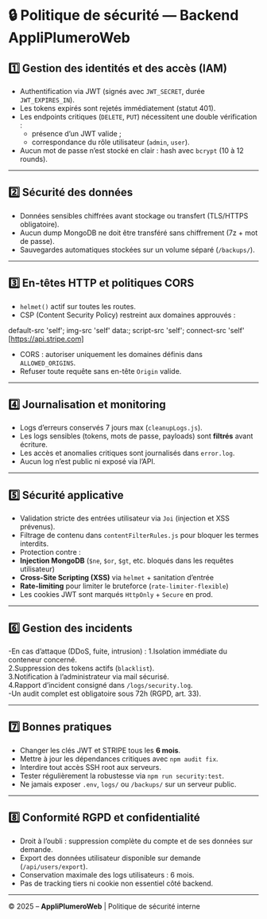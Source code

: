 # 🔒 Politique de sécurité — Backend AppliPlumeroWeb

## 1️⃣ Gestion des identités et des accès (IAM)

- Authentification via JWT (signés avec `JWT_SECRET`, durée `JWT_EXPIRES_IN`).
- Les tokens expirés sont rejetés immédiatement (statut 401).
- Les endpoints critiques (`DELETE`, `PUT`) nécessitent une double vérification :
  - présence d’un JWT valide ;
  - correspondance du rôle utilisateur (`admin`, `user`).
- Aucun mot de passe n’est stocké en clair : hash avec `bcrypt` (10 à 12 rounds).

---

## 2️⃣ Sécurité des données

- Données sensibles chiffrées avant stockage ou transfert (TLS/HTTPS obligatoire).
- Aucun dump MongoDB ne doit être transféré sans chiffrement (7z + mot de passe).
- Sauvegardes automatiques stockées sur un volume séparé (`/backups/`).

---

## 3️⃣ En-têtes HTTP et politiques CORS

- `helmet()` actif sur toutes les routes.
- CSP (Content Security Policy) restreint aux domaines approuvés :

default-src 'self';
img-src 'self' data:;
script-src 'self';
connect-src 'self' [https://api.stripe.com]

- CORS : autoriser uniquement les domaines définis dans `ALLOWED_ORIGINS`.
- Refuser toute requête sans en-tête `Origin` valide.

---

## 4️⃣ Journalisation et monitoring

- Logs d’erreurs conservés 7 jours max (`cleanupLogs.js`).
- Les logs sensibles (tokens, mots de passe, payloads) sont **filtrés** avant écriture.
- Les accès et anomalies critiques sont journalisés dans `error.log`.
- Aucun log n’est public ni exposé via l’API.

---

## 5️⃣ Sécurité applicative

- Validation stricte des entrées utilisateur via `Joi` (injection et XSS prévenus).
- Filtrage de contenu dans `contentFilterRules.js` pour bloquer les termes interdits.
- Protection contre :
- **Injection MongoDB** (`$ne`, `$or`, `$gt`, etc. bloqués dans les requêtes utilisateur)
- **Cross-Site Scripting (XSS)** via `helmet` + sanitation d’entrée
- **Rate-limiting** pour limiter le bruteforce (`rate-limiter-flexible`)
- Les cookies JWT sont marqués `HttpOnly` + `Secure` en prod.

---

## 6️⃣ Gestion des incidents

-En cas d’attaque (DDoS, fuite, intrusion) :
1.Isolation immédiate du conteneur concerné.  
2.Suppression des tokens actifs (`blacklist`).  
3.Notification à l’administrateur via mail sécurisé.  
4.Rapport d’incident consigné dans `/logs/security.log`.  
-Un audit complet est obligatoire sous 72h (RGPD, art. 33).

---

## 7️⃣ Bonnes pratiques

- Changer les clés JWT et STRIPE tous les **6 mois**.
- Mettre à jour les dépendances critiques avec `npm audit fix`.
- Interdire tout accès SSH root aux serveurs.
- Tester régulièrement la robustesse via `npm run security:test`.
- Ne jamais exposer `.env`, `logs/` ou `/backups/` sur un serveur public.

---

## 8️⃣ Conformité RGPD et confidentialité

- Droit à l’oubli : suppression complète du compte et de ses données sur demande.
- Export des données utilisateur disponible sur demande (`/api/users/export`).
- Conservation maximale des logs utilisateurs : 6 mois.
- Pas de tracking tiers ni cookie non essentiel côté backend.

---

© 2025 – **AppliPlumeroWeb** | Politique de sécurité interne
